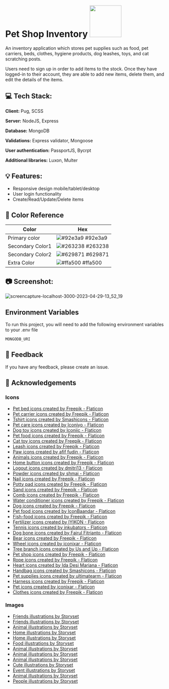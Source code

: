 # Pet Shop Inventory <img src="https://user-images.githubusercontent.com/79658534/235299023-3adc13ba-ea87-4602-9d32-18cb0dc1a1ad.png" width='100px'/>

An inventory application which stores pet supplies such as food, pet carriers, beds, clothes, hygiene products, dog leashes, toys, and cat scratching posts.

Users need to sign up in order to add items to the stock. Once they have logged-in to their account, they are able to add new items, delete them, and edit the details of the items.

## :computer: Tech Stack:

**Client:** Pug, SCSS

**Server:** NodeJS, Express

**Database:** MongoDB

**Validations:** Express validator, Mongoose

**User authentication:** PassportJS, Bycrpt

**Additional libraries:** Luxon, Multer

## :bulb: Features:

- Responsive design mobile/tablet/desktop
- User login functionality
- Create/Read/Update/Delete items

## :art: Color Reference

| Color            | Hex                                                              |
| ---------------- | ---------------------------------------------------------------- |
| Primary color    | ![#92e3a9](https://via.placeholder.com/10/92e3a9?text=+) #92e3a9 |
| Secondary Color1 | ![#263238](https://via.placeholder.com/10/263238?text=+) #263238 |
| Secondary Color2 | ![#629871](https://via.placeholder.com/10/629871?text=+) #629871 |
| Extra Color      | ![#ffa500](https://via.placeholder.com/10/ffa500?text=+) #ffa500 |

## :camera: Screenshot:

![screencapture-localhost-3000-2023-04-29-13_52_19](https://user-images.githubusercontent.com/79658534/235298921-7901d414-e8e5-44a3-a817-e692a625a4d2.png)


## Environment Variables

To run this project, you will need to add the following environment variables to your .env file

`MONGODB_URI`

## :speech_balloon: Feedback

If you have any feedback, please create an issue.

## :loudspeaker: Acknowledgements

### Icons

- <a href="https://www.flaticon.com/free-icons/pet-bed" title="pet bed icons">Pet bed icons created by Freepik - Flaticon</a>
- <a href="https://www.flaticon.com/free-icons/pet-carrier" title="pet carrier icons">Pet carrier icons created by Freepik - Flaticon</a>
- <a href="https://www.flaticon.com/free-icons/tshirt" title="tshirt icons">Tshirt icons created by Smashicons - Flaticon</a>
- <a href="https://www.flaticon.com/free-icons/pet-care" title="pet care icons">Pet care icons created by Iconiyo - Flaticon</a>
- <a href="https://www.flaticon.com/free-icons/dog-toy" title="dog toy icons">Dog toy icons created by Iconiic - Flaticon</a>
- <a href="https://www.flaticon.com/free-icons/pet-food" title="pet food icons">Pet food icons created by Freepik - Flaticon</a>
- <a href="https://www.flaticon.com/free-icons/cat-toy" title="cat toy icons">Cat toy icons created by Freepik - Flaticon</a>
- <a href="https://www.flaticon.com/free-icons/leash" title="leash icons">Leash icons created by Freepik - Flaticon</a>
- <a href="https://www.flaticon.com/free-icons/paw" title="paw icons">Paw icons created by afif fudin - Flaticon</a>
- <a href="https://www.flaticon.com/free-icons/animals" title="animals icons">Animals icons created by Freepik - Flaticon</a>
- <a href="https://www.flaticon.com/free-icons/home-button" title="home button icons">Home button icons created by Freepik - Flaticon</a>
- <a href="https://www.flaticon.com/free-icons/logout" title="logout icons">Logout icons created by dmitri13 - Flaticon</a>
- <a href="https://www.flaticon.com/free-icons/powder" title="powder icons">Powder icons created by shmai - Flaticon</a>
- <a href="https://www.flaticon.com/free-icons/nail" title="nail icons">Nail icons created by Freepik - Flaticon</a>
- <a href="https://www.flaticon.com/free-icons/potty-pad" title="potty pad icons">Potty pad icons created by Freepik - Flaticon</a>
- <a href="https://www.flaticon.com/free-icons/sand" title="sand icons">Sand icons created by Freepik - Flaticon</a>
- <a href="https://www.flaticon.com/free-icons/comb" title="comb icons">Comb icons created by Freepik - Flaticon</a>
- <a href="https://www.flaticon.com/free-icons/water-conditioner" title="water conditioner icons">Water conditioner icons created by Freepik - Flaticon</a>
- <a href="https://www.flaticon.com/free-icons/dog" title="dog icons">Dog icons created by Freepik - Flaticon</a>
- <a href="https://www.flaticon.com/free-icons/pet-food" title="pet food icons">Pet food icons created by IconBaandar - Flaticon</a>
- <a href="https://www.flaticon.com/free-icons/fish-food" title="fish-food icons">Fish-food icons created by Freepik - Flaticon</a>
- <a href="https://www.flaticon.com/free-icons/fertilizer" title="fertilizer icons">Fertilizer icons created by IYIKON - Flaticon</a>
- <a href="https://www.flaticon.com/free-icons/tennis" title="tennis icons">Tennis icons created by inkubators - Flaticon</a>
- <a href="https://www.flaticon.com/free-icons/dog-bone" title="dog bone icons">Dog bone icons created by Fajrul Fitrianto - Flaticon</a>
- <a href="https://www.flaticon.com/free-icons/bear" title="bear icons">Bear icons created by Freepik - Flaticon</a>
- <a href="https://www.flaticon.com/free-icons/wheel" title="wheel icons">Wheel icons created by iconixar - Flaticon</a>
- <a href="https://www.flaticon.com/free-icons/tree-branch" title="tree branch icons">Tree branch icons created by Us and Up - Flaticon</a>
- <a href="https://www.flaticon.com/free-icons/pet-shop" title="pet shop icons">Pet shop icons created by Freepik - Flaticon</a>
- <a href="https://www.flaticon.com/free-icons/rope" title="rope icons">Rope icons created by Freepik - Flaticon</a>
- <a href="https://www.flaticon.com/free-icons/heart" title="heart icons">Heart icons created by Ida Desi Mariana - Flaticon</a>
- <a href="https://www.flaticon.com/free-icons/handbag" title="handbag icons">Handbag icons created by Smashicons - Flaticon</a>
- <a href="https://www.flaticon.com/free-icons/pet-supplies" title="pet supplies icons">Pet supplies icons created by ultimatearm - Flaticon</a>
- <a href="https://www.flaticon.com/free-icons/harness" title="harness icons">Harness icons created by Freepik - Flaticon</a>
- <a href="https://www.flaticon.com/free-icons/pet" title="pet icons">Pet icons created by iconixar - Flaticon</a>
- <a href="https://www.flaticon.com/free-icons/clothes" title="clothes icons">Clothes icons created by Freepik - Flaticon</a>

### Images

- <a href="https://storyset.com/friends">Friends illustrations by Storyset</a>
- <a href="https://storyset.com/friends">Friends illustrations by Storyset</a>
- <a href="https://storyset.com/animal">Animal illustrations by Storyset</a>
- <a href="https://storyset.com/home">Home illustrations by Storyset</a>
- <a href="https://storyset.com/home">Home illustrations by Storyset</a>
- <a href="https://storyset.com/food">Food illustrations by Storyset</a>
- <a href="https://storyset.com/animal">Animal illustrations by Storyset</a>
- <a href="https://storyset.com/animal">Animal illustrations by Storyset</a>
- <a href="https://storyset.com/animal">Animal illustrations by Storyset</a>
- <a href="https://storyset.com/cute">Cute illustrations by Storyset</a>
- <a href="https://storyset.com/event">Event illustrations by Storyset</a>
- <a href="https://storyset.com/animal">Animal illustrations by Storyset</a>
- <a href="https://storyset.com/people">People illustrations by Storyset</a>
